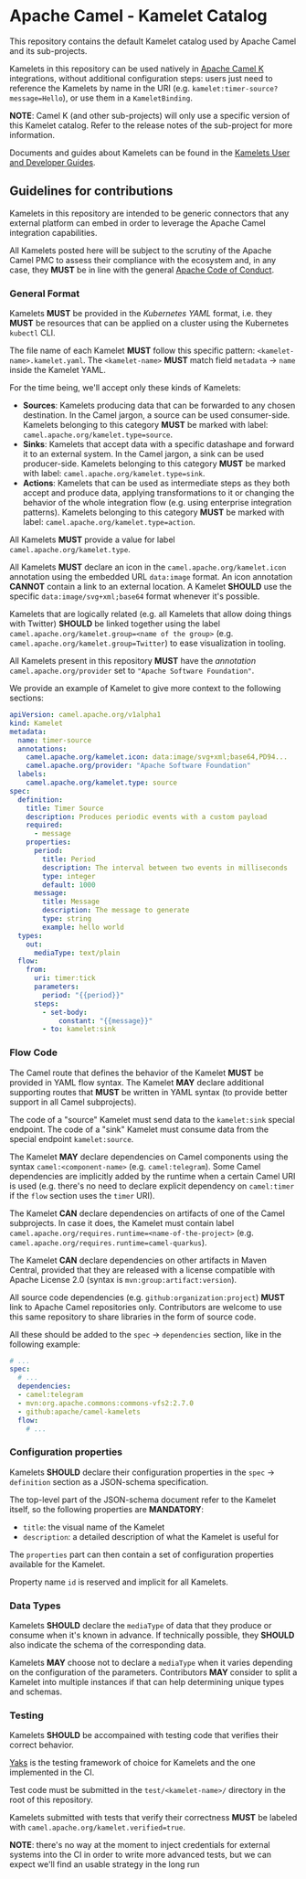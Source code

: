 # Apache Camel - Kamelet Catalog

This repository contains the default Kamelet catalog used by Apache Camel and its sub-projects.

Kamelets in this repository can be used natively in [Apache Camel K](https://github.com/apache/camel-k) integrations, without additional configuration steps:
users just need to reference the Kamelets by name in the URI (e.g. `kamelet:timer-source?message=Hello`), or use them in a `KameletBinding`.

**NOTE**: Camel K (and other sub-projects) will only use a specific version of this Kamelet catalog. Refer to the release notes of the sub-project for more information.

Documents and guides about Kamelets can be found in the [Kamelets User and Developer Guides](https://camel.apache.org/camel-k/latest/kamelets/kamelets.html).

## Guidelines for contributions

Kamelets in this repository are intended to be generic connectors that any external platform can embed in order to leverage the Apache Camel integration capabilities.

All Kamelets posted here will be subject to the scrutiny of the Apache Camel PMC to assess their compliance with the ecosystem and, in any case, they **MUST** be in line with the general [Apache Code of Conduct](https://www.apache.org/foundation/policies/conduct.html).

### General Format

Kamelets **MUST** be provided in the *Kubernetes YAML* format, i.e. they **MUST** be resources that can be applied on a cluster using the Kubernetes `kubectl` CLI.

The file name of each Kamelet **MUST** follow this specific pattern: `<kamelet-name>.kamelet.yaml`. The `<kamelet-name>` **MUST** match field `metadata` -> `name` inside the Kamelet YAML.

For the time being, we'll accept only these kinds of Kamelets:

- **Sources**: Kamelets producing data that can be forwarded to any chosen destination. In the Camel jargon, a source can be used consumer-side.
Kamelets belonging to this category **MUST** be marked with label: `camel.apache.org/kamelet.type=source`.
- **Sinks**: Kamelets that accept data with a specific datashape and forward it to an external system. In the Camel jargon, a sink can be used producer-side.
Kamelets belonging to this category **MUST** be marked with label: `camel.apache.org/kamelet.type=sink`.
- **Actions**: Kamelets that can be used as intermediate steps as they both accept and produce data, applying transformations to it or changing the behavior of the whole integration flow (e.g. using enterprise integration patterns). Kamelets belonging to this category **MUST** be marked with label: `camel.apache.org/kamelet.type=action`.

All Kamelets **MUST** provide a value for label `camel.apache.org/kamelet.type`.

All Kamelets **MUST** declare an icon in the `camel.apache.org/kamelet.icon` annotation using the embedded URL `data:image` format. An icon annotation **CANNOT** contain a link to an external location. A Kamelet **SHOULD** use the specific `data:image/svg+xml;base64` format whenever it's possible.

Kamelets that are logically related (e.g. all Kamelets that allow doing things with Twitter) **SHOULD** be linked together using the label `camel.apache.org/kamelet.group=<name of the group>` (e.g. `camel.apache.org/kamelet.group=Twitter`) to ease visualization in tooling.

All Kamelets present in this repository **MUST** have the *annotation* `camel.apache.org/provider` set to `"Apache Software Foundation"`.

We provide an example of Kamelet to give more context to the following sections:

```yaml
apiVersion: camel.apache.org/v1alpha1
kind: Kamelet
metadata:
  name: timer-source
  annotations:
    camel.apache.org/kamelet.icon: data:image/svg+xml;base64,PD94...
    camel.apache.org/provider: "Apache Software Foundation"
  labels:
    camel.apache.org/kamelet.type: source
spec:
  definition:
    title: Timer Source
    description: Produces periodic events with a custom payload
    required:
      - message
    properties:
      period:
        title: Period
        description: The interval between two events in milliseconds
        type: integer
        default: 1000
      message:
        title: Message
        description: The message to generate
        type: string
        example: hello world
  types:
    out:
      mediaType: text/plain
  flow:
    from:
      uri: timer:tick
      parameters:
        period: "{{period}}"
      steps:
        - set-body:
            constant: "{{message}}"
        - to: kamelet:sink

```


### Flow Code

The Camel route that defines the behavior of the Kamelet **MUST** be provided in YAML flow syntax.
The Kamelet **MAY** declare additional supporting routes that **MUST** be written in YAML syntax (to provide better support in all Camel subprojects).

The code of a "source" Kamelet must send data to the `kamelet:sink` special endpoint. The code of a "sink" Kamelet must consume data from the special endpoint `kamelet:source`.

The Kamelet **MAY** declare dependencies on Camel components using the syntax `camel:<component-name>` (e.g. `camel:telegram`). Some Camel dependencies are implicitly
added by the runtime when a certain Camel URI is used (e.g. there's no need to declare explicit dependency on `camel:timer` if the `flow` section uses the `timer` URI).

The Kamelet **CAN** declare dependencies on artifacts of one of the Camel subprojects. In case it does, the Kamelet must contain label `camel.apache.org/requires.runtime=<name-of-the-project>` (e.g. `camel.apache.org/requires.runtime=camel-quarkus`).

The Kamelet **CAN** declare dependencies on other artifacts in Maven Central, provided that they are released with a license compatible with Apache License 2.0 (syntax is `mvn:group:artifact:version`).

All source code dependencies (e.g. `github:organization:project`) **MUST** link to Apache Camel repositories only. Contributors are welcome to use this same repository to share libraries in the form of source code.

All these should be added to the `spec` -> `dependencies` section, like in the following example:

```yaml
# ...
spec:
  # ...
  dependencies:
  - camel:telegram
  - mvn:org.apache.commons:commons-vfs2:2.7.0
  - github:apache/camel-kamelets
  flow:
    # ...
```

### Configuration properties

Kamelets **SHOULD** declare their configuration properties in the `spec` -> `definition` section as a JSON-schema specification.

The top-level part of the JSON-schema document refer to the Kamelet itself, so the following properties are **MANDATORY**:

- `title`: the visual name of the Kamelet
- `description`: a detailed description of what the Kamelet is useful for

The `properties` part can then contain a set of configuration properties available for the Kamelet.

Property name `id` is reserved and implicit for all Kamelets.

### Data Types

Kamelets **SHOULD** declare the `mediaType` of data that they produce or consume when it's known in advance. If technically possible, they **SHOULD** also indicate the schema of the corresponding data.

Kamelets **MAY** choose not to declare a `mediaType` when it varies depending on the configuration of the parameters. Contributors **MAY** consider to split a Kamelet into multiple instances if that can help determining unique types and schemas.

### Testing

Kamelets **SHOULD** be accompained with testing code that verifies their correct behavior.

[Yaks](https://github.com/citrusframework/yaks) is the testing framework of choice for Kamelets and the one implemented in the CI.

Test code must be submitted in the `test/<kamelet-name>/` directory in the root of this repository.

Kamelets submitted with tests that verify their correctness **MUST** be labeled with `camel.apache.org/kamelet.verified=true`.

**NOTE**: there's no way at the moment to inject credentials for external systems into the CI in order to write more advanced tests, but we can expect we'll find an usable strategy in the long run
